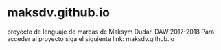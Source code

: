 # maksdv.github.io
proyecto de lenguaje de marcas de Maksym Dudar.
DAW 2017-2018
Para acceder al proyecto siga el siguiente link:  maksdv.github.io

